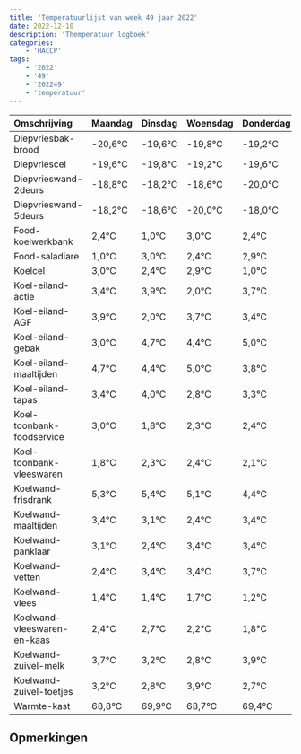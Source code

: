 ```yaml
---
title: 'Temperatuurlijst van week 49 jaar 2022'
date: 2022-12-10
description: 'Themperatuur logboek'
categories:
    - 'HACCP'
tags:
    - '2022'
    - '49'
    - '202249'
    - 'temperatuur'
---
```

|Omschrijving|Maandag|Dinsdag|Woensdag|Donderdag|Vrijdag|Zaterdag|Zondag|
|:---|:---|:---|:---|:---|:---|:---|:---|
|Diepvriesbak-brood|-20,6°C|-19,6°C|-19,8°C|-19,2°C|-19,6°C|-21,0°C| |
|Diepvriescel|-19,6°C|-19,8°C|-19,2°C|-19,6°C|-21,0°C|-19,0°C| |
|Diepvrieswand-2deurs|-18,8°C|-18,2°C|-18,6°C|-20,0°C|-18,0°C|-18,6°C| |
|Diepvrieswand-5deurs|-18,2°C|-18,6°C|-20,0°C|-18,0°C|-18,6°C|-18,1°C| |
|Food-koelwerkbank|2,4°C|1,0°C|3,0°C|2,4°C|2,9°C|1,0°C| |
|Food-saladiare|1,0°C|3,0°C|2,4°C|2,9°C|1,0°C|2,7°C| |
|Koelcel|3,0°C|2,4°C|2,9°C|1,0°C|2,7°C|2,4°C| |
|Koel-eiland-actie|3,4°C|3,9°C|2,0°C|3,7°C|3,4°C|4,0°C| |
|Koel-eiland-AGF|3,9°C|2,0°C|3,7°C|3,4°C|4,0°C|2,8°C| |
|Koel-eiland-gebak|3,0°C|4,7°C|4,4°C|5,0°C|3,8°C|4,3°C| |
|Koel-eiland-maaltijden|4,7°C|4,4°C|5,0°C|3,8°C|4,3°C|4,4°C| |
|Koel-eiland-tapas|3,4°C|4,0°C|2,8°C|3,3°C|3,4°C|3,1°C| |
|Koel-toonbank-foodservice|3,0°C|1,8°C|2,3°C|2,4°C|2,1°C|1,4°C| |
|Koel-toonbank-vleeswaren|1,8°C|2,3°C|2,4°C|2,1°C|1,4°C|2,4°C| |
|Koelwand-frisdrank|5,3°C|5,4°C|5,1°C|4,4°C|5,4°C|5,4°C| |
|Koelwand-maaltijden|3,4°C|3,1°C|2,4°C|3,4°C|3,4°C|3,7°C| |
|Koelwand-panklaar|3,1°C|2,4°C|3,4°C|3,4°C|3,7°C|3,2°C| |
|Koelwand-vetten|2,4°C|3,4°C|3,4°C|3,7°C|3,2°C|2,8°C| |
|Koelwand-vlees|1,4°C|1,4°C|1,7°C|1,2°C|0,8°C|1,9°C| |
|Koelwand-vleeswaren-en-kaas|2,4°C|2,7°C|2,2°C|1,8°C|2,9°C|1,7°C| |
|Koelwand-zuivel-melk|3,7°C|3,2°C|2,8°C|3,9°C|2,7°C|3,4°C| |
|Koelwand-zuivel-toetjes|3,2°C|2,8°C|3,9°C|2,7°C|3,4°C|3,9°C| |
|Warmte-kast|68,8°C|69,9°C|68,7°C|69,4°C|69,9°C|70,0°C| |

## Opmerkingen


